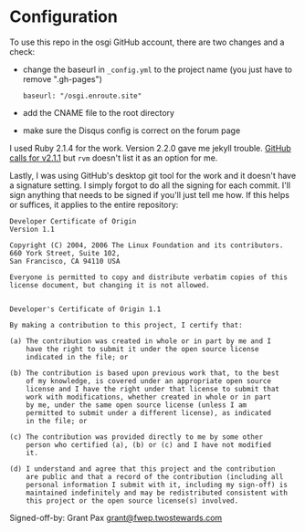 # Configuration 
To use this repo in the osgi GitHub account, there are two changes and a check:

- change the baseurl in `_config.yml` to the project name (you just have to remove ".gh-pages")

	`baseurl: "/osgi.enroute.site"`

- add the CNAME file to the root directory
- make sure the Disqus config is correct on the forum page

I used Ruby 2.1.4 for the work. Version 2.2.0 gave me jekyll trouble. [GitHub calls for v2.1.1](https://pages.github.com/versions/) but `rvm` doesn't list it as an option for me.

Lastly, I was using GitHub's desktop git tool for the work and it doesn't have a signature setting. I simply forgot to do all the signing for each commit. I'll sign anything that needs to be signed if you'll just tell me how. If this helps or suffices, it applies to the entire repository:

```
Developer Certificate of Origin
Version 1.1

Copyright (C) 2004, 2006 The Linux Foundation and its contributors.
660 York Street, Suite 102,
San Francisco, CA 94110 USA

Everyone is permitted to copy and distribute verbatim copies of this
license document, but changing it is not allowed.


Developer's Certificate of Origin 1.1

By making a contribution to this project, I certify that:

(a) The contribution was created in whole or in part by me and I
    have the right to submit it under the open source license
    indicated in the file; or

(b) The contribution is based upon previous work that, to the best
    of my knowledge, is covered under an appropriate open source
    license and I have the right under that license to submit that
    work with modifications, whether created in whole or in part
    by me, under the same open source license (unless I am
    permitted to submit under a different license), as indicated
    in the file; or

(c) The contribution was provided directly to me by some other
    person who certified (a), (b) or (c) and I have not modified
    it.

(d) I understand and agree that this project and the contribution
    are public and that a record of the contribution (including all
    personal information I submit with it, including my sign-off) is
    maintained indefinitely and may be redistributed consistent with
    this project or the open source license(s) involved.
```
Signed-off-by: Grant Pax <grant@fwep.twostewards.com>
